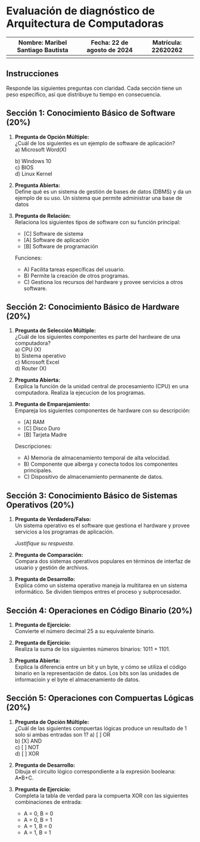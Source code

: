 # Evaluación de diagnóstico de Arquitectura de Computadoras

| Nombre: Maribel Santiago Bautista | Fecha: 22 de agosto de 2024| Matrícula: 22620262 |
|---------|--------|-----------|
|         |        |           |

## Instrucciones

Responde las siguientes preguntas con claridad. Cada sección tiene un peso específico, así que distribuye tu tiempo en consecuencia.

## Sección 1: Conocimiento Básico de Software (20%)

1. **Pregunta de Opción Múltiple:**  
   ¿Cuál de los siguientes es un ejemplo de software de aplicación?  
   a) Microsoft Word(X)
   
   b) Windows 10  
   c) BIOS  
   d) Linux Kernel

3. **Pregunta Abierta:**  
   Define qué es un sistema de gestión de bases de datos (DBMS) y da un ejemplo de su uso.
Un sistema que permite administrar una base de datos
4. **Pregunta de Relación:**  
   Relaciona los siguientes tipos de software con su función principal:
   - [C] Software de sistema
   - [A] Software de aplicación
   - [B] Software de programación

   Funciones:
   - A) Facilita tareas específicas del usuario.
   - B) Permite la creación de otros programas.
   - C) Gestiona los recursos del hardware y provee servicios a otros software.

## Sección 2: Conocimiento Básico de Hardware (20%)

1. **Pregunta de Selección Múltiple:**  
   ¿Cuál de los siguientes componentes es parte del hardware de una computadora?  
   a) CPU (X)  
   b) Sistema operativo  
   c) Microsoft Excel  
   d) Router (X)

2. **Pregunta Abierta:**  
   Explica la función de la unidad central de procesamiento (CPU) en una computadora.
Realiza la ejecucion de los programas.
3. **Pregunta de Emparejamiento:**  
   Empareja los siguientes componentes de hardware con su descripción:
   - [A] RAM
   - [C] Disco Duro
   - [B] Tarjeta Madre

   Descripciones:
   - A) Memoria de almacenamiento temporal de alta velocidad.
   - B) Componente que alberga y conecta todos los componentes principales.
   - C) Dispositivo de almacenamiento permanente de datos.

## Sección 3: Conocimiento Básico de Sistemas Operativos (20%)

1. **Pregunta de Verdadero/Falso:**  
   Un sistema operativo es el software que gestiona el hardware y provee servicios a los programas de aplicación.  

   *Justifique su respuesta*.

2. **Pregunta de Comparación:**  
   Compara dos sistemas operativos populares en términos de interfaz de usuario y gestión de archivos.

3. **Pregunta de Desarrollo:**  
   Explica cómo un sistema operativo maneja la multitarea en un sistema informático.
Se dividen tiempos entres el proceso y subprocesador.
## Sección 4: Operaciones en Código Binario (20%)

1. **Pregunta de Ejercicio:**  
   Convierte el número decimal 25 a su equivalente binario.

2. **Pregunta de Ejercicio:**  
   Realiza la suma de los siguientes números binarios: 1011 + 1101.

3. **Pregunta Abierta:**  
   Explica la diferencia entre un bit y un byte, y cómo se utiliza el código binario en la representación de datos.
Los bits son las unidades de informacioin y el byte el almacenamiento de datos.
## Sección 5: Operaciones con Compuertas Lógicas (20%)

1. **Pregunta de Opción Múltiple:**  
   ¿Cuál de las siguientes compuertas lógicas produce un resultado de 1 solo si ambas entradas son 1?
   a) [ ] OR  
   b) [X] AND  
   c) [ ] NOT  
   d) [ ] XOR

2. **Pregunta de Desarrollo:**  
   Dibuja el circuito lógico correspondiente a la expresión booleana: A•B+C.
   

4. **Pregunta de Ejercicio:**  
   Completa la tabla de verdad para la compuerta XOR con las siguientes combinaciones de entrada:
   - A = 0, B = 0
   - A = 0, B = 1
   - A = 1, B = 0
   - A = 1, B = 1
